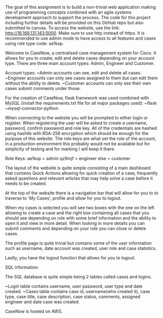 The goal of this assignment is to build a non-trivial web application making use of programming concepts combined with an agile systems development approach to support the process. The code for this project including further details will be provided on this GitHub repo but also submitted to canvas. To access the website, use the link: http://18.169.131.143:5000. Make sure to use http instead of https. It is recommended to use admin mode to have access to all features and cases using role type code: ae1ksp.

Welcome to CaseNow, a centralised case management system for Cisco. It allows for you to create, edit and delete cases depending on your account type. There are three main account types: Admin, Engineer and Customer.

Account types: ~Admin accounts can see, edit and delete all cases. ~Engineer accounts can only see cases assigned to them but can edit them without the ability to delete. ~Customer accounts can only see their own cases submit comments under those.

For the creation of CaseNow, flask framework was used combined with MySQL (install the requirements.txt file for all major packages used): ~flask ~mysql-connector-python

When connecting to the website you will be prompted to either login or register. When registering the user will be asked to create a username, password, confirm password and role key. All of the credentials are hashed using hashlib with RSA-256 encryption which should be enough for the purpose of this website. The role keys are what set the role of the account, in a production environment this probably would not be available but for simplicity of testing and for marking I will keep it there.

Role Keys: ae1ksp = admin qz9mjf = engineer else = customer

The layout of the website is quite simple consisting of a main dashboard that contains Quick Actions allowing for quick creation of a case, frequently asked questions and relevant articles that may help solve a case before it needs to be created.

At the top of the website there is a navigation bar that will allow for you to to traverse to 'My Cases', profile and allow for you to logout.

When my cases is selected you will see two boxes with the one on the left allowing to create a case and the right box containing all cases that you should see depending on role with some brief information and the ability to open it and view in more detail. When looking in more details you can submit comments and depending on your role you can close or delete cases.

The profile page is quite trivial but contains some of the user information such as username, date account was created, user role and case statistics.

Lastly, you have the logout function that allows for you to logout.

SQL information:

The SQL database is quite simple being 2 tables called cases and logins. 

~Login table contains username, user password, user type and date created.
~Cases table contains case id, username(who created it), case type, case title, case description, case status, comments, assigned engineer and date case was created.

CaseNow is hosted on AWS.

